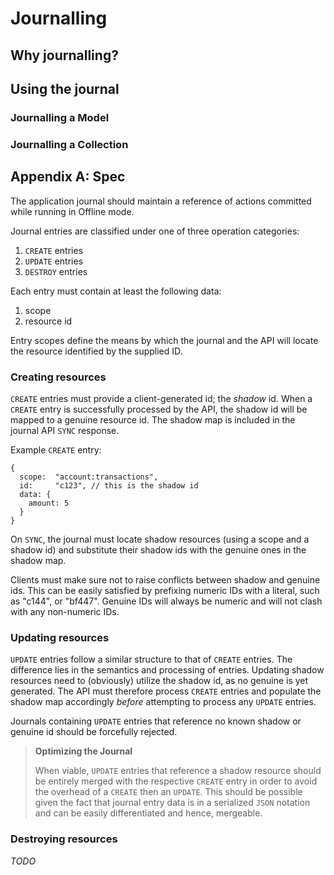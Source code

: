 # Journalling

## Why journalling?

## Using the journal

### Journalling a Model

### Journalling a Collection


## Appendix A: Spec

The application journal should maintain a reference of actions committed while
running in Offline mode.

Journal entries are classified under one of three operation categories:

  1. `CREATE` entries
  2. `UPDATE` entries
  3. `DESTROY` entries

Each entry must contain at least the following data:

  1. scope
  2. resource id

Entry scopes define the means by which the journal and the API will locate the
resource identified by the supplied ID.

### Creating resources

`CREATE` entries must provide a client-generated id; the *shadow* id. When a
`CREATE` entry is successfully processed by the API, the shadow id will be mapped
to a genuine resource id. The shadow map is included in the journal API `SYNC` response.

Example `CREATE` entry:

    {
      scope:  "account:transactions",
      id:     "c123", // this is the shadow id
      data: {
        amount: 5
      }
    }

On `SYNC`, the journal must locate shadow resources (using a scope and a shadow id)
and substitute their shadow ids with the genuine ones in the shadow map.

Clients must make sure not to raise conflicts between shadow and genuine ids.
This can be easily satisfied by prefixing numeric IDs with a literal, such as "c144",
or "bf447". Genuine IDs will always be numeric and will not clash with any non-numeric IDs.

### Updating resources

`UPDATE` entries follow a similar structure to that of `CREATE` entries. The difference
lies in the semantics and processing of entries. Updating shadow resources need to
(obviously) utilize the shadow id, as no genuine is yet generated. The API must
therefore process `CREATE` entries and populate the shadow map accordingly *before*
attempting to process any `UPDATE` entries.

Journals containing `UPDATE` entries that reference no known shadow or genuine
id should be forcefully rejected.

> **Optimizing the Journal**
>
> When viable, `UPDATE` entries that reference a shadow resource should be
> entirely merged with the respective `CREATE` entry in
> order to avoid the overhead of a `CREATE` then an `UPDATE`. This should be
> possible given the fact that journal entry data is
> in a serialized `JSON` notation and can be easily differentiated and hence, mergeable.

### Destroying resources

*TODO*
